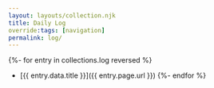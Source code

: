 ```yaml
---
layout: layouts/collection.njk
title: Daily Log
override:tags: [navigation]
permalink: log/
---
```


{%- for entry in collections.log reversed %}
* [{{ entry.data.title }}]({{ entry.page.url }})
{%- endfor %}
